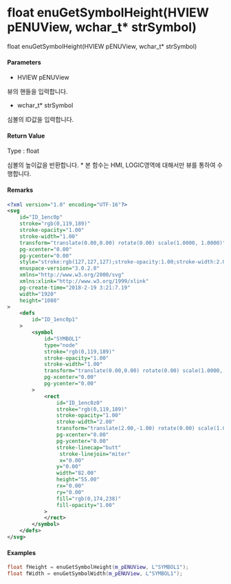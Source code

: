 # float enuGetSymbolHeight\(HVIEW pENUView, wchar\_t\* strSymbol\)

float enuGetSymbolHeight\(HVIEW pENUView, wchar\_t\* strSymbol\)

#### Parameters

* HVIEW pENUView

뷰의 핸들을 입력합니다.

* wchar\_t\* strSymbol

심볼의 ID값을 입력합니다.

#### Return Value

Type : float

심볼의 높이값을 반환합니다. \* 본 함수는 HMI, LOGIC영역에 대해서만 뷰를 통하여 수행합니다.

#### Remarks

```xml
<?xml version="1.0" encoding="UTF-16"?>
<svg
    id="ID_1enc0p"
    stroke="rgb(0,119,189)"
    stroke-opacity="1.00"
    stroke-width="1.00"
    transform="translate(0.00,0.00) rotate(0.00) scale(1.0000, 1.0000)"
    pg-xcenter="0.00"
    pg-ycenter="0.00"
    style="stroke:rgb(127,127,127);stroke-opacity:1.00;stroke-width:2.00;stroke-dasharray:1,1,1;"
    enuspace-version="3.0.2.0"
    xmlns="http://www.w3.org/2000/svg"
    xmlns:xlink="http://www.w3.org/1999/xlink"
    pg-create-time="2018-2-19 3:21:7.19"
    width="1920"
    height="1080"
>
    <defs
        id="ID_1enc0p1"
    >
        <symbol
            id="SYMBOL1"
            type="node"
            stroke="rgb(0,119,189)"
            stroke-opacity="1.00"
            stroke-width="1.00"
            transform="translate(0.00,0.00) rotate(0.00) scale(1.0000, 1.0000)"
            pg-xcenter="0.00"
            pg-ycenter="0.00"
        >
            <rect
                id="ID_1enc0z0"
                stroke="rgb(0,119,189)"
                stroke-opacity="1.00"
                stroke-width="2.00"
                transform="translate(2.00,-1.00) rotate(0.00) scale(1.0000, 1.0000)"
                pg-xcenter="0.00"
                pg-ycenter="0.00"
                stroke-linecap="butt"
                 stroke-linejoin="miter"
                 x="0.00"
                y="0.00"
                width="82.00"
                height="55.00"
                rx="0.00"
                ry="0.00"
                fill="rgb(0,174,238)"
                fill-opacity="1.00"
            >
            </rect>
        </symbol>
    </defs>
</svg>
```

#### Examples

```cpp
float fHeight = enuGetSymbolHeight(m_pENUView, L"SYMBOL1");
float fWidth = enuGetSymbolWidth(m_pENUView, L"SYMBOL1");
```



